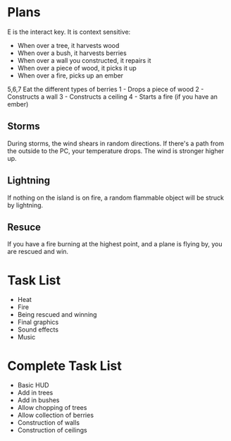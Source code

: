 # Plans
E is the interact key. It is context sensitive:
- When over a tree, it harvests wood
- When over a bush, it harvests berries
- When over a wall you constructed, it repairs it
- When over a piece of wood, it picks it up
- When over a fire, picks up an ember

5,6,7 Eat the different types of berries
1 - Drops a piece of wood
2 - Constructs a wall
3 - Constructs a ceiling
4 - Starts a fire (if you have an ember)

## Storms
During storms, the wind shears in random directions. If there's a path from the outside to the PC, your temperature drops. The wind is stronger higher up.

## Lightning
If nothing on the island is on fire, a random flammable object will be struck by lightning.

## Resuce
If you have a fire burning at the highest point, and a plane is flying by, you are rescued and win.

# Task List
- Heat
- Fire
- Being rescued and winning
- Final graphics
- Sound effects
- Music

# Complete Task List
- Basic HUD
- Add in trees
- Add in bushes
- Allow chopping of trees
- Allow collection of berries
- Construction of walls
- Construction of ceilings